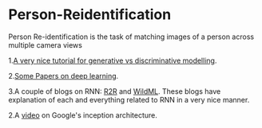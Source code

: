 # Person-Reidentification
Person Re-identification is the task of matching images of a person across multiple camera views

1.[A very nice tutorial for generative vs discriminative modelling](https://youtu.be/OWJ8xVGRyFA).

2.[Some Papers on deep learning](https://docs.google.com/spreadsheets/d/1-aXevK_YlhQo0qhQxabrOqgD4LHse7dsClfdWR2g5VU/edit#gid=0).

3.A couple of blogs on RNN:
[R2R](http://r2rt.com/written-memories-understanding-deriving-and-extending-the-lstm.html#fn3) and [WildML](http://www.wildml.com/2015/09/recurrent-neural-networks-tutorial-part-1-introduction-to-rnns/). These blogs have explanation of each and everything related to RNN in a very nice manner.

2.A [video](https://www.youtube.com/watch?v=VxhSouuSZDY) on Google's inception architecture.


